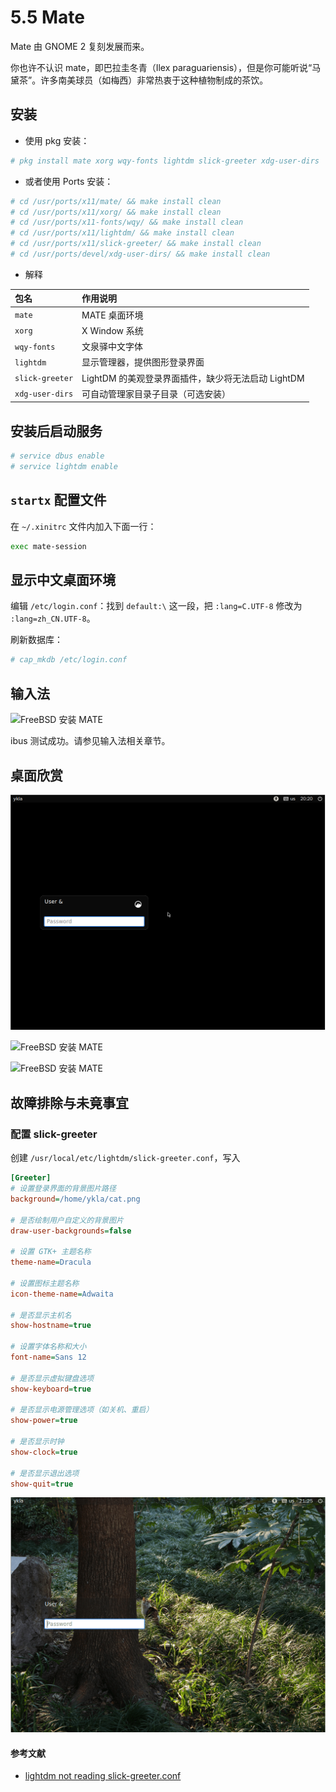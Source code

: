 # 5.5 Mate

Mate 由 GNOME 2 复刻发展而来。

你也许不认识 mate，即巴拉圭冬青（Ilex paraguariensis），但是你可能听说“马黛茶”。许多南美球员（如梅西）非常热衷于这种植物制成的茶饮。

## 安装

- 使用 pkg 安装：

```sh
# pkg install mate xorg wqy-fonts lightdm slick-greeter xdg-user-dirs
```

- 或者使用 Ports 安装：

```sh
# cd /usr/ports/x11/mate/ && make install clean
# cd /usr/ports/x11/xorg/ && make install clean
# cd /usr/ports/x11-fonts/wqy/ && make install clean
# cd /usr/ports/x11/lightdm/ && make install clean 
# cd /usr/ports/x11/slick-greeter/ && make install clean 
# cd /usr/ports/devel/xdg-user-dirs/ && make install clean 
```

- 解释


| 包名               | 作用说明                             |
|:--------------------|:--------------------------------------|
| `mate`             | MATE 桌面环境|
| `xorg`             | X Window 系统        |
| `wqy-fonts`        | 文泉驿中文字体             |
| `lightdm`          | 显示管理器，提供图形登录界面               |
| `slick-greeter`    | LightDM 的美观登录界面插件，缺少将无法启动 LightDM|
| `xdg-user-dirs`    | 可自动管理家目录子目录（可选安装）         |

## 安装后启动服务

```sh
# service dbus enable 
# service lightdm enable 
```

## `startx` 配置文件

在 `~/.xinitrc` 文件内加入下面一行：

```sh
exec mate-session
```

## 显示中文桌面环境


编辑 `/etc/login.conf`：找到 `default:\` 这一段，把 `:lang=C.UTF-8` 修改为 `:lang=zh_CN.UTF-8`。

刷新数据库：

```sh
# cap_mkdb /etc/login.conf
```



## 输入法

![FreeBSD 安装 MATE](../.gitbook/assets/mate4.png)

ibus 测试成功。请参见输入法相关章节。


## 桌面欣赏

![FreeBSD 安装 MATE](../.gitbook/assets/cinnamon1.png)

![FreeBSD 安装 MATE](../.gitbook/assets/mate2.png)

![FreeBSD 安装 MATE](../.gitbook/assets/mate3.png)

## 故障排除与未竟事宜

### 配置 slick-greeter

创建 `/usr/local/etc/lightdm/slick-greeter.conf`，写入

```ini
[Greeter]
# 设置登录界面的背景图片路径
background=/home/ykla/cat.png

# 是否绘制用户自定义的背景图片
draw-user-backgrounds=false

# 设置 GTK+ 主题名称
theme-name=Dracula

# 设置图标主题名称
icon-theme-name=Adwaita

# 是否显示主机名
show-hostname=true

# 设置字体名称和大小
font-name=Sans 12

# 是否显示虚拟键盘选项
show-keyboard=true

# 是否显示电源管理选项（如关机、重启）
show-power=true

# 是否显示时钟
show-clock=true

# 是否显示退出选项
show-quit=true
```

![FreeBSD 安装 MATE](../.gitbook/assets/mate1.png)

#### 参考文献

- [lightdm not reading slick-greeter.conf](https://forums.freebsd.org/threads/lightdm-not-reading-slick-greeter-conf.92256/)
